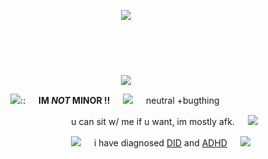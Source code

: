 <p align="center">
 <img src="https://64.media.tumblr.com/d272784625cd531e23f21cf207e57a90/3f433b7456c23bc0-66/s1280x1920/67564d5299df77c46eac2e1c73ffa3353e564470.pnj">
 </p>
 ㅤ  ㅤ
 ㅤ  ㅤ ㅤ  ㅤ ㅤ  ㅤ ㅤ  ㅤ ㅤ  ㅤ ㅤ  ㅤ ㅤ  ㅤ ㅤ  ㅤ ㅤ  ㅤ ㅤ  ㅤ ㅤ  ㅤ ㅤ  ㅤ ㅤ  ㅤ ㅤ  ㅤ ㅤ  ㅤ ㅤ  ㅤ ㅤ  ㅤ ㅤ  ㅤ ㅤ  ㅤ ㅤ  ㅤ ㅤ  ㅤ ㅤ  ㅤ ㅤ  ㅤ ㅤ  ㅤ ㅤ  ㅤ ㅤ  ㅤ ㅤ    ㅤ ㅤ  ㅤ ㅤ  ㅤ ㅤ  ㅤ ㅤ  ㅤ ㅤ  ㅤ ㅤ  ㅤ ㅤ  ㅤ ㅤ  ㅤ ㅤ  ㅤ ㅤ  ㅤ 
  <p align="center">
 <img src="https://iimg.su/s/08/h6YimUASTFkO7BjIXT5Xn393npAhYBZWzCWJMOzI.png">
   
 ㅤ   ㅤ  ㅤ   ㅤ   <img src="https://64.media.tumblr.com/376b6ae9e4f76af319d50849aa349bd1/e9920c8f357ee826-1e/s100x200/56faa2f9e28528ea845120171d2d43e00a41a935.gifv">:: ㅤ  **IM _NOT_ MINOR !!** ㅤ  <img src="https://64.media.tumblr.com/4e50a9b663845b148487cb8612b56457/006669a6cf301fb7-e9/s250x400/d1407f2fe83cf094770aa54686caed690ff4d0a6.gifv"> ㅤ  neutral +bugthing 

  ㅤ   ㅤ  ㅤ   ㅤ  ㅤ  ㅤ ㅤ ㅤ     ㅤ ㅤu can sit w/ me if u want, im mostly afk. ㅤ  <img src="https://64.media.tumblr.com/1445a7da70f21606327a845c85d9673b/a5f312680aee2872-c4/s250x400/8c3692b81624882f365655e6bac402ddf78dd7aa.gifv">

  ㅤ   ㅤ  ㅤ   ㅤ  ㅤ  ㅤ ㅤ ㅤ     ㅤ ㅤ<img src="https://64.media.tumblr.com/80a666f52b988898ec6cb6cbbabd8c19/f4b1872f11d6a79e-21/s250x400/ffab7ed1275d15681200ec9250aceff5012e6b62.gifv"> ㅤ  i have diagnosed [DID](https://en.wikipedia.org/wiki/Dissociative_identity_disorder) and [ADHD](https://en.wikipedia.org/wiki/Attention_deficit_hyperactivity_disorder) ㅤ  <img src="https://64.media.tumblr.com/4f9daee64c3be290e4b2f3e0ec8c64d2/f4b1872f11d6a79e-28/s75x75_c1/60e455fde8d472baab1935aed6b410cff34f3a31.gifv">
  
 </p>
